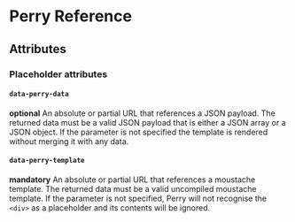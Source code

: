 # Perry Reference

## Attributes

### Placeholder attributes

#### `data-perry-data`
__optional__
An absolute or partial URL that references a JSON payload.
The returned data must be a valid JSON payload that is either a JSON array or a JSON object.
If the parameter is not specified the template is rendered without merging it with any data.

#### `data-perry-template`   
__mandatory__
An absolute or partial URL that references a moustache template.
The returned data must be a valid uncompiled moustache template.
If the parameter is not specified, Perry will not recognise the `<div>` as a placeholder and its contents will be ignored.